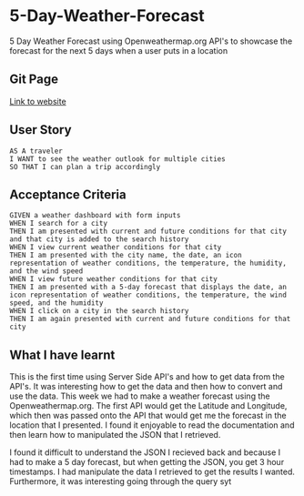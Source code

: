 # 5-Day-Weather-Forecast

5 Day Weather Forecast using Openweathermap.org API's to showcase the forecast for the next 5 days when a user puts in a location

## Git Page

[Link to website](https://amillsy.github.io/5-Day-Weather-Forecast/)

## User Story

```
AS A traveler
I WANT to see the weather outlook for multiple cities
SO THAT I can plan a trip accordingly
```

## Acceptance Criteria

```
GIVEN a weather dashboard with form inputs
WHEN I search for a city
THEN I am presented with current and future conditions for that city and that city is added to the search history
WHEN I view current weather conditions for that city
THEN I am presented with the city name, the date, an icon representation of weather conditions, the temperature, the humidity, and the wind speed
WHEN I view future weather conditions for that city
THEN I am presented with a 5-day forecast that displays the date, an icon representation of weather conditions, the temperature, the wind speed, and the humidity
WHEN I click on a city in the search history
THEN I am again presented with current and future conditions for that city
```

## What I have learnt

This is the first time using Server Side API's and how to get data from the API's. It was interesting how to get the data and then how to convert and use the data. This week we had to make a weather forecast using the Openweathermap.org. The first API would get the Latitude and Longitude, which then was passed onto the API that would get me the forecast in the location that I presented. I found it enjoyable to read the documentation and then learn how to manipulated the JSON that I retrieved.

I found it difficult to understand the JSON I recieved back and because I had to make a 5 day forecast, but when getting the JSON, you get 3 hour timestamps. I had manipulate the data I retrieved to get the results I wanted. Furthermore, it was interesting going through the query syt
